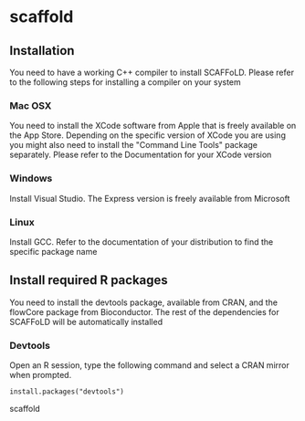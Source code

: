 scaffold
========

## Installation

You need to have a working C++ compiler to install SCAFFoLD. Please refer to the following steps for installing a compiler on your system

### Mac OSX

You need to install the XCode software from Apple that is freely available on the App Store. Depending on the specific version of XCode you are using you might also need to install the "Command Line Tools" package separately. Please refer to the Documentation for your XCode version

### Windows

Install Visual Studio. The Express version is freely available from Microsoft

### Linux

Install GCC. Refer to the documentation of your distribution to find the specific package name

## Install required R packages

You need to install the devtools package, available from CRAN, and the flowCore package from Bioconductor. The rest of the dependencies for SCAFFoLD will be automatically installed

### Devtools

Open an R session, type the following command and select a CRAN mirror when prompted.

`install.packages("devtools")`




scaffold
